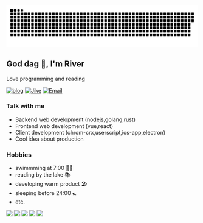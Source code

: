 
<div align="center">
  <img src="https://raw.githubusercontent.com/Achuan-2/Achuan-2/main/assets/github-contribution-grid-snake.svg" >
</div>



## God dag 👋,  I'm River

Love programming and reading 

[![blog](https://img.shields.io/badge/-Blog-white?style=flat-square)](https://leizhenpeng.com/)
[![Jike](https://img.shields.io/badge/-Jike-yellow?style=flat-square)](https://web.okjike.com/u/29910575-F12D-4E48-9DDE-B25FE55D1F94)
[![Email](https://img.shields.io/badge/-laolei@forkway.cn-grey?style=flat-square&logo=gmail)](mailto://laolei@frokway.cn/)



### Talk with me 
- Backend web development (nodejs,golang,rust)
- Frontend web development (vue,react)
- Client development (chrom-crx,userscript,ios-app,electron)
- Cool idea about production 

### Hobbies
- swimmming at 7:00  🏊‍♀️
- reading by the lake 📚
- developing warm product 🏖
- sleeping before 24:00 🚼
- etc.



<!-- **Leizhenpeng/Leizhenpeng** is a ✨ _special_ ✨ repository because its `README.md` (this file) appears on your GitHub profile.

Here are some ideas to get you started:

- 🔭 I’m currently working on ...
- 🌱 I’m currently learning ...
- 👯 I’m looking to collaborate on ...
- 🤔 I’m looking for help with ...
- 💬 Ask me about ...
- 📫 How to reach me: ...
- 😄 Pronouns: ...
- ⚡ Fun fact: ...
-->


![](https://github-profile-summary-cards.vercel.app/api/cards/profile-details?username=leizhenpeng&theme=github_dark)
![](https://github-profile-summary-cards.vercel.app/api/cards/repos-per-language?username=leizhenpeng&theme=github_dark)
![](https://github-profile-summary-cards.vercel.app/api/cards/most-commit-language?username=leizhenpeng&theme=github_dark)
![](https://github-profile-summary-cards.vercel.app/api/cards/stats?username=leizhenpeng&theme=github_dark)
![](https://github-profile-summary-cards.vercel.app/api/cards/productive-time?username=leizhenpeng&theme=github_dark)
